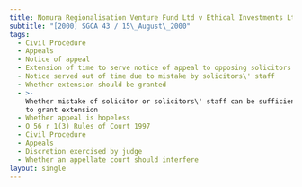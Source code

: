 ```yaml
---
title: Nomura Regionalisation Venture Fund Ltd v Ethical Investments Ltd
subtitle: "[2000] SGCA 43 / 15\_August\_2000"
tags:
  - Civil Procedure
  - Appeals
  - Notice of appeal
  - Extension of time to serve notice of appeal to opposing solicitors
  - Notice served out of time due to mistake by solicitors\' staff
  - Whether extension should be granted
  - >-
    Whether mistake of solicitor or solicitors\' staff can be sufficient ground
    to grant extension
  - Whether appeal is hopeless
  - O 56 r 1(3) Rules of Court 1997
  - Civil Procedure
  - Appeals
  - Discretion exercised by judge
  - Whether an appellate court should interfere
layout: single
---
```


